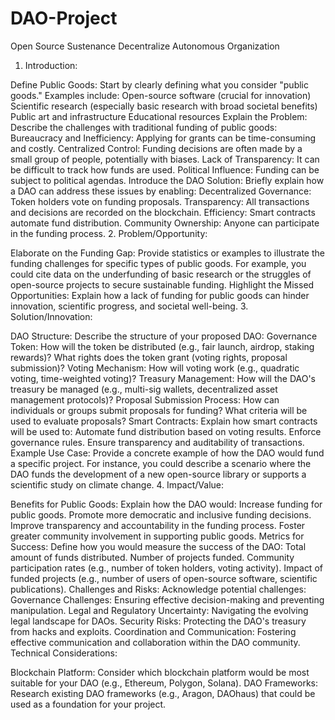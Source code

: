 # DAO-Project
Open Source Sustenance Decentralize Autonomous Organization
1. Introduction:

Define Public Goods: Start by clearly defining what you consider "public goods." Examples include:
Open-source software (crucial for innovation)
Scientific research (especially basic research with broad societal benefits)
Public art and infrastructure
Educational resources
Explain the Problem: Describe the challenges with traditional funding of public goods:
Bureaucracy and Inefficiency: Applying for grants can be time-consuming and costly.
Centralized Control: Funding decisions are often made by a small group of people, potentially with biases.
Lack of Transparency: It can be difficult to track how funds are used.
Political Influence: Funding can be subject to political agendas.
Introduce the DAO Solution: Briefly explain how a DAO can address these issues by enabling:
Decentralized Governance: Token holders vote on funding proposals.
Transparency: All transactions and decisions are recorded on the blockchain.
Efficiency: Smart contracts automate fund distribution.
Community Ownership: Anyone can participate in the funding process.
2. Problem/Opportunity:

Elaborate on the Funding Gap: Provide statistics or examples to illustrate the funding challenges for specific types of public goods. For example, you could cite data on the underfunding of basic research or the struggles of open-source projects to secure sustainable funding.
Highlight the Missed Opportunities: Explain how a lack of funding for public goods can hinder innovation, scientific progress, and societal well-being.
3. Solution/Innovation:

DAO Structure: Describe the structure of your proposed DAO:
Governance Token: How will the token be distributed (e.g., fair launch, airdrop, staking rewards)? What rights does the token grant (voting rights, proposal submission)?
Voting Mechanism: How will voting work (e.g., quadratic voting, time-weighted voting)?
Treasury Management: How will the DAO's treasury be managed (e.g., multi-sig wallets, decentralized asset management protocols)?
Proposal Submission Process: How can individuals or groups submit proposals for funding? What criteria will be used to evaluate proposals?
Smart Contracts: Explain how smart contracts will be used to:
Automate fund distribution based on voting results.
Enforce governance rules.
Ensure transparency and auditability of transactions.
Example Use Case: Provide a concrete example of how the DAO would fund a specific project. For instance, you could describe a scenario where the DAO funds the development of a new open-source library or supports a scientific study on climate change.
4. Impact/Value:

Benefits for Public Goods: Explain how the DAO would:
Increase funding for public goods.
Promote more democratic and inclusive funding decisions.
Improve transparency and accountability in the funding process.
Foster greater community involvement in supporting public goods.
Metrics for Success: Define how you would measure the success of the DAO:
Total amount of funds distributed.
Number of projects funded.
Community participation rates (e.g., number of token holders, voting activity).
Impact of funded projects (e.g., number of users of open-source software, scientific publications).
Challenges and Risks: Acknowledge potential challenges:
Governance Challenges: Ensuring effective decision-making and preventing manipulation.
Legal and Regulatory Uncertainty: Navigating the evolving legal landscape for DAOs.
Security Risks: Protecting the DAO's treasury from hacks and exploits.
Coordination and Communication: Fostering effective communication and collaboration within the DAO community.
Technical Considerations:

Blockchain Platform: Consider which blockchain platform would be most suitable for your DAO (e.g., Ethereum, Polygon, Solana).
DAO Frameworks: Research existing DAO frameworks (e.g., Aragon, DAOhaus) that could be used as a foundation for your project.
